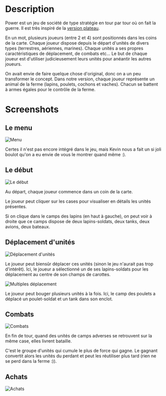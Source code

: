# Description

Power est un jeu de société de type stratégie en tour par tour où on fait la guerre. Il est très inspiré de la [version plateau](http://jeuxstrategie.free.fr/Power_complet.php).

En un mot, plusieurs joueurs (entre 2 et 4) sont positionnés dans les coins de la carte. Chaque joueur dispose depuis le départ d'unités de divers types (terrestres, aériennes, marines). Chaque unités a ses propres caractéristiques de déplacement, de combats etc... Le but de chaque joueur est d'utiliser judicieusement leurs unités pour anéantir les autres joueurs.

On avait envie de faire quelque chose d'original, donc on a un peu transformer le concept. Dans notre version, chaque joueur représente un animal de la ferme (lapins, poulets, cochons et vaches). Chacun se battent à armes égales pour le contrôle de la ferme.

# Screenshots

## Le menu

![Menu](http://sdrdis.github.com/power/screenshots/menu.jpg)

Certes il n'est pas encore intégré dans le jeu, mais Kevin nous a fait un si joli boulot qu'on a eu envie de vous le montrer quand même :).

## Le début

![Le début](http://sdrdis.github.com/power/screenshots/start.png)

Au départ, chaque joueur commence dans un coin de la carte.

Le joueur peut cliquer sur les cases pour visualiser en détails les unités présentes.

Si on clique dans le camps des lapins (en haut à gauche), on peut voir à droite que ce camps dispose de deux lapins-soldats, deux tanks, deux avions, deux bateaux.

## Déplacement d'unités

![Déplacement d'unités](http://sdrdis.github.com/power/screenshots/moving.png)

Le joueur peut biensûr déplacer ces unités (sinon le jeu n'aurait pas trop d'intérêt). Ici, le joueur a sélectionné un de ses lapins-soldats pour les déplacement au centre de son champs de carottes.

![Multiples déplacement](http://sdrdis.github.com/power/screenshots/multiple%20move.png)

Le joueur peut bouger plusieurs unités à la fois. Ici, le camp des poulets a déplacé un poulet-soldat et un tank dans son enclot.

## Combats

![Combats](http://sdrdis.github.com/power/screenshots/combat.png)

En fin de tour, quand des unités de camps adverses se retrouvent sur la même case, elles livrent bataille.

C'est le groupe d'unités qui cumule le plus de force qui gagne. Le gagnant convertit alors les unités du perdant et peut les réutiliser plus tard (rien ne se perd dans la ferme :)).

## Achats

![Achats](http://sdrdis.github.com/power/screenshots/buy.png)

